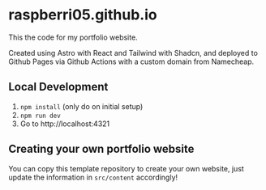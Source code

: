 # raspberri05.github.io

This the code for my portfolio website.

Created using Astro with React and Tailwind with Shadcn, and deployed to Github Pages via Github Actions with a custom domain from Namecheap.

## Local Development
1. `npm install` (only do on initial setup)
2. `npm run dev`
3. Go to http://localhost:4321

## Creating your own portfolio website

You can copy this template repository to create your own website, just update the information in `src/content` accordingly!
